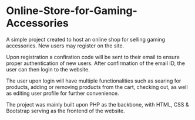 # Online-Store-for-Gaming-Accessories

A simple project created to host an online shop for selling gaming accessories. New users may register on the site.

Upon registration a confiration code will be sent to their email to ensure proper authentication of new users. After confirmation of the email ID, the user can then login to the website.

The user upon login will have multiple functionalities such as searing for products, adding or removing products from the cart, checking out, as well as editing user profile for further convenience.

The project was mainly built upon PHP as the backbone, with HTML, CSS & Bootstrap serving as the frontend of the website.
